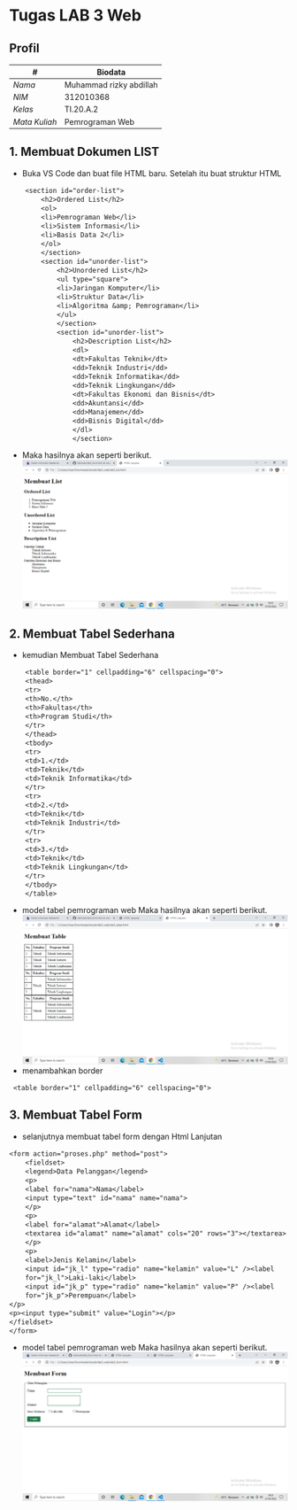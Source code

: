 # Tugas LAB 3 Web
## Profil
| # | Biodata |
| -------- | --- |
| *Nama* | Muhammad rizky abdillah |
| *NIM* | 312010368 |
| *Kelas* | TI.20.A.2 |
| *Mata Kuliah* | Pemrograman Web |
## 1. Membuat Dokumen LIST
* Buka VS Code dan buat file HTML baru. Setelah itu buat struktur HTML 

```
    <section id="order-list">
        <h2>Ordered List</h2>
        <ol>
        <li>Pemrograman Web</li>
        <li>Sistem Informasi</li>
        <li>Basis Data 2</li>
        </ol>
        </section>
        <section id="unorder-list">
            <h2>Unordered List</h2>
            <ul type="square">
            <li>Jaringan Komputer</li>
            <li>Struktur Data</li>
            <li>Algoritma &amp; Pemrograman</li>
            </ul>
            </section>
            <section id="unorder-list">
                <h2>Description List</h2>
                <dl>
                <dt>Fakultas Teknik</dt>
                <dd>Teknik Industri</dd>
                <dd>Teknik Informatika</dd>
                <dd>Teknik Lingkungan</dd>
                <dt>Fakultas Ekonomi dan Bisnis</dt>
                <dd>Akuntansi</dd>
                <dd>Manajemen</dd>
                <dd>Bisnis Digital</dd>
                </dl>
                </section>
```

* Maka hasilnya akan seperti berikut.
![struktur](img/list.png)
## 2. Membuat Tabel Sederhana
* kemudian Membuat Tabel Sederhana
<!-- Ini adalah paragraf pertama -->
```
    <table border="1" cellpadding="6" cellspacing="0">
    <thead>
    <tr>
    <th>No.</th>
    <th>Fakultas</th>
    <th>Program Studi</th>
    </tr>
    </thead>
    <tbody>
    <tr>
    <td>1.</td>
    <td>Teknik</td>
    <td>Teknik Informatika</td>
    </tr>
    <tr>
    <td>2.</td>
    <td>Teknik</td>
    <td>Teknik Industri</td>
    </tr>
    <tr>
    <td>3.</td>
    <td>Teknik</td>
    <td>Teknik Lingkungan</td>
    </tr>
    </tbody>
    </table>
```

* model tabel pemrograman web Maka hasilnya akan seperti berikut.
![internal](img/tabel.png)
* menambahkan border
```
 <table border="1" cellpadding="6" cellspacing="0">
```

## 3. Membuat Tabel Form
* selanjutnya membuat tabel form dengan Html Lanjutan 
```
<form action="proses.php" method="post">
    <fieldset>
    <legend>Data Pelanggan</legend>
    <p>
    <label for="nama">Nama</label>
    <input type="text" id="nama" name="nama">
    </p>
    <p>
    <label for="alamat">Alamat</label>
    <textarea id="alamat" name="alamat" cols="20" rows="3"></textarea>
    </p>
    <p>
    <label>Jenis Kelamin</label>
    <input id="jk_l" type="radio" name="kelamin" value="L" /><label
    for="jk_l">Laki-laki</label>
    <input id="jk_p" type="radio" name="kelamin" value="P" /><label
    for="jk_p">Perempuan</label>
</p>
<p><input type="submit" value="Login"></p>
</fieldset>
</form>
```
* model tabel pemrograman web Maka hasilnya akan seperti berikut.
![internal](img/form.png)
